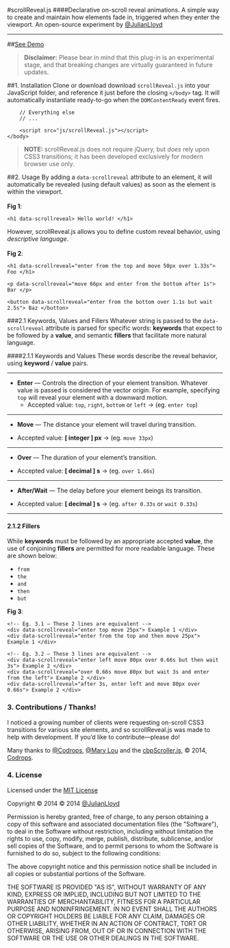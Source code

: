 #scrollReveal.js
####Declarative on-scroll reveal animations.
A simple way to create and maintain how elements fade in, triggered when they enter the viewport. An open-source experiment by [@JulianLloyd](https://twitter.com/julianlloyd)
***
##[See Demo](http://julianlloyd.me/scrollreveal)
> **Disclaimer:** Please bear in mind that this plug-in is an experimental stage, and that breaking changes are virtually guaranteed in future updates.

##1. Installation
Clone or download download `scrollReveal.js` into your JavaScript folder, and reference it just before the closing `</body>` tag. It will automatically instantiate ready-to-go when the `DOMContentReady` event fires.


```
    // Everything else
    // ...

    <script src="js/scrollReveal.js"></script>
</body>
```

>**NOTE:** scrollReveal.js does not require jQuery, but *does* rely upon CSS3 transitions; it has been developed exclusively for modern browser use only.


##2. Usage
By adding a `data-scrollreveal` attribute to an element, it will automatically be revealed (using default values) as soon as the element is within the viewport.<br><br> **Fig 1**:

```
<h1 data-scrollreveal> Hello world! </h1>
```
However, scrollReveal.js allows you to define custom reveal behavior, using *descriptive language*. <br><br>**Fig 2**:
```
<h1 data-scrollreveal="enter from the top and move 50px over 1.33s"> Foo </h1>

<p data-scrollreveal="move 66px and enter from the bottom after 1s"> Bar </p>

<button data-scrollreveal="enter from the bottom over 1.1s but wait 2.5s"> Baz </button>
```



###2.1 Keywords, Values and Fillers
Whatever string is passed to the `data-scrollreveal` attribute is parsed for specific words: **keywords** that expect to be followed by a **value**, and semantic **fillers** that facilitate more natural language.

####2.1.1 Keywords and Values
These words describe the reveal behavior, using **keyword** / **value** pairs.

---

- **Enter** — Controls the direction of your element transition. Whatever value is passed is considered the vector origin. For example, specifying `top` will reveal your element with a downward motion.
  * Accepted value: `top`, `right`, `bottom` or `left` → (eg. `enter top`)

---

- **Move** — The distance your element will travel during transition.
 * Accepted value: **[ integer ] px** → (eg. `move 33px`)

---

- **Over** — The duration of your element’s transition.
 * Accepted value: **[ decimal ] s** → (eg. `over 1.66s`)

---

- **After/Wait** — The delay before your element beings its transition.
 * Accepted value: **[ decimal ] s** → (eg. `after 0.33s` or `wait 0.33s`)

---

#### 2.1.2 Fillers
While **keywords** must be followed by an appropriate accepted **value**, the use of conjoining **fillers** are permitted for more readable language. These are shown below:

- `from`
- `the`
- `and`
- `then`
- `but`

**Fig 3**:
```
<!-- Eg. 3.1 — These 2 lines are equivalent -->
<div data-scrollreveal="enter top move 25px"> Example 1 </div>
<div data-scrollreveal="enter from the top and then move 25px"> Example 1 </div>

<!-- Eg. 3.2 — These 3 lines are equivalent -->
<div data-scrollreveal="enter left move 80px over 0.66s but then wait 3s"> Example 2 </div>
<div data-scrollreveal="over 0.66s move 80px but wait 3s and enter from the left"> Example 2 </div>
<div data-scrollreveal="after 3s, enter left and move 80px over 0.66s"> Example 2 </div>
```

### 3. Contributions / Thanks!
I noticed a growing number of clients were requesting on-scroll CSS3 transitions for various site elements, and so scrollReveal.js was made to help with development. If you’d like to contribute—please do!

Many thanks to [@Codrops](https://twitter.com/codrops), [@Mary Lou](https://twitter.com/crnacura) and the [cbpScroller.js](http://tympanus.net/codrops/2013/07/18/on-scroll-effect-layout/), © 2014, [Codrops](http://tympanus.net/codrops/).

### 4. License

Licensed under the [MIT License](http://www.opensource.org/licenses/mit-license.php)

Copyright © 2014 © 2014 [@JulianLloyd](https://twitter.com/julianlloyd)

Permission is hereby granted, free of charge, to any person obtaining a copy of this software and associated documentation files (the "Software"), to deal in the Software without restriction, including without limitation the rights to use, copy, modify, merge, publish, distribute, sublicense, and/or sell copies of the Software, and to permit persons to whom the Software is furnished to do so, subject to the following conditions:

The above copyright notice and this permission notice shall be included in all copies or substantial portions of the Software.

THE SOFTWARE IS PROVIDED "AS IS", WITHOUT WARRANTY OF ANY KIND, EXPRESS OR IMPLIED, INCLUDING BUT NOT LIMITED TO THE WARRANTIES OF MERCHANTABILITY, FITNESS FOR A PARTICULAR PURPOSE AND NONINFRINGEMENT. IN NO EVENT SHALL THE AUTHORS OR COPYRIGHT HOLDERS BE LIABLE FOR ANY CLAIM, DAMAGES OR OTHER LIABILITY, WHETHER IN AN ACTION OF CONTRACT, TORT OR OTHERWISE, ARISING FROM, OUT OF OR IN CONNECTION WITH THE SOFTWARE OR THE USE OR OTHER DEALINGS IN THE SOFTWARE.
